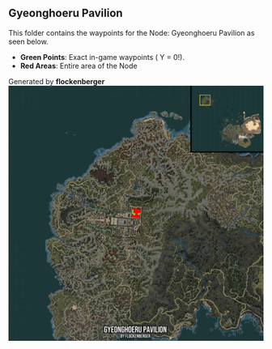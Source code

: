 ## Gyeonghoeru Pavilion
This folder contains the waypoints for the Node: Gyeonghoeru Pavilion as seen below.

- **Green Points**: Exact in-game waypoints ( Y = 0!).
- **Red Areas**: Entire area of the Node

Generated by **flockenberger**
![by_flockenberger](./Preview.webp)